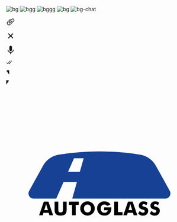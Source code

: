![bg](https://user-images.githubusercontent.com/61624336/158646759-35652e56-a828-46e2-a5aa-03132439db10.jpg)
![bgg](https://user-images.githubusercontent.com/61624336/158647249-1d6ee302-b462-48bb-824a-fe62c0332124.jpg)
![bggg](https://user-images.githubusercontent.com/61624336/158647262-72217667-5152-4071-90c0-cde840e68d58.jpg)
![bg](https://user-images.githubusercontent.com/61624336/158647264-80ef8dc4-437d-4c3a-975f-41e49ddb595c.png)
![bg-chat](https://user-images.githubusercontent.com/61624336/158647265-0d1b9df4-a438-448b-b802-4ce8f2dd84fd.png)

<svg viewBox="0 0 24 24" width="24" height="24" class=""><path fill="currentColor" d="M1.816 15.556v.002c0 1.502.584 2.912 1.646 3.972s2.472 1.647 3.974 1.647a5.58 5.58 0 0 0 3.972-1.645l9.547-9.548c.769-.768 1.147-1.767 1.058-2.817-.079-.968-.548-1.927-1.319-2.698-1.594-1.592-4.068-1.711-5.517-.262l-7.916 7.915c-.881.881-.792 2.25.214 3.261.959.958 2.423 1.053 3.263.215l5.511-5.512c.28-.28.267-.722.053-.936l-.244-.244c-.191-.191-.567-.349-.957.04l-5.506 5.506c-.18.18-.635.127-.976-.214-.098-.097-.576-.613-.213-.973l7.915-7.917c.818-.817 2.267-.699 3.23.262.5.501.802 1.1.849 1.685.051.573-.156 1.111-.589 1.543l-9.547 9.549a3.97 3.97 0 0 1-2.829 1.171 3.975 3.975 0 0 1-2.83-1.173 3.973 3.973 0 0 1-1.172-2.828c0-1.071.415-2.076 1.172-2.83l7.209-7.211c.157-.157.264-.579.028-.814L11.5 4.36a.572.572 0 0 0-.834.018l-7.205 7.207a5.577 5.577 0 0 0-1.645 3.971z"></path></svg>

<svg viewBox="0 0 24 24" width="24" height="24" class=""><path fill="currentColor" d="m19.1 17.2-5.3-5.3 5.3-5.3-1.8-1.8-5.3 5.4-5.3-5.3-1.8 1.7 5.3 5.3-5.3 5.3L6.7 19l5.3-5.3 5.3 5.3 1.8-1.8z"></path></svg>

<svg viewBox="0 0 24 24" width="24" height="24" class=""><path fill="currentColor" d="M11.999 14.942c2.001 0 3.531-1.53 3.531-3.531V4.35c0-2.001-1.53-3.531-3.531-3.531S8.469 2.35 8.469 4.35v7.061c0 2.001 1.53 3.531 3.53 3.531zm6.238-3.53c0 3.531-2.942 6.002-6.237 6.002s-6.237-2.471-6.237-6.002H3.761c0 4.001 3.178 7.297 7.061 7.885v3.884h2.354v-3.884c3.884-.588 7.061-3.884 7.061-7.885h-2z"></path></svg>

<svg viewBox="0 0 16 15" width="16" height="15" class=""><path fill="currentColor" d="m15.01 3.316-.478-.372a.365.365 0 0 0-.51.063L8.666 9.879a.32.32 0 0 1-.484.033l-.358-.325a.319.319 0 0 0-.484.032l-.378.483a.418.418 0 0 0 .036.541l1.32 1.266c.143.14.361.125.484-.033l6.272-8.048a.366.366 0 0 0-.064-.512zm-4.1 0-.478-.372a.365.365 0 0 0-.51.063L4.566 9.879a.32.32 0 0 1-.484.033L1.891 7.769a.366.366 0 0 0-.515.006l-.423.433a.364.364 0 0 0 .006.514l3.258 3.185c.143.14.361.125.484-.033l6.272-8.048a.365.365 0 0 0-.063-.51z"></path></svg>

<svg viewBox="0 0 8 13" width="8" height="13" class=""><path opacity=".13" fill="#0000000" d="M1.533 3.568 8 12.193V1H2.812C1.042 1 .474 2.156 1.533 3.568z"></path><path fill="currentColor" d="M1.533 2.568 8 11.193V0H2.812C1.042 0 .474 1.156 1.533 2.568z"></path></svg>

<svg viewBox="0 0 8 13" width="8" height="13" class=""><path opacity=".13" d="M5.188 1H0v11.193l6.467-8.625C7.526 2.156 6.958 1 5.188 1z"></path><path fill="currentColor" d="M5.188 0H0v11.193l6.467-8.625C7.526 1.156 6.958 0 5.188 0z"></path></svg>

<!--  AUTOGLASS ICON -->
<svg xmlns="http://www.w3.org/2000/svg" width="700mm" height="700mm" viewBox="0 0 700 700"><path d="M613.668 377.162l-50.812-91.89c-11.903-22.79-34.051-39.376-60.34-43.623l-.006-.006s-.311-.05-.349-.05A968.276 968.276 0 00350 229.59a968.256 968.256 0 00-152.155 12.003c-.044 0-.349.05-.349.05l-.013.006c-26.288 4.247-48.436 20.833-60.333 43.623l-50.818 91.89a19.411 19.411 0 00-2.812 10.051c0 10.781 8.742 19.523 19.517 19.523h84.769l27.51-62.59h50.232l-17.758 62.59h349.173c10.781 0 19.517-8.742 19.517-19.523 0-3.678-1.035-7.114-2.812-10.05M276.367 305.96h-44.259l22.379-50.912h36.32z" fill="#164194"/><path d="M142.942 450.033h13.805l-5.188-16.798a39.674 39.674 0 01-.655-2.47c-.293-1.128-.642-2.587-1.078-4.377a130.666 130.666 0 01-.892 3.58 89.814 89.814 0 01-.886 3.267zm-19.448 19.024l17.57-50.912h17.385l17.602 50.912h-13.81l-2.576-9.11h-19.716l-2.644 9.11zm58.088-50.912h13.849v24.767c0 3.641.093 6.254.274 7.844.187 1.584.499 2.906.948 3.978.517 1.29 1.459 2.289 2.78 2.98 1.317.674 2.925 1.017 4.827 1.017 1.902 0 3.504-.343 4.82-1.016 1.303-.692 2.245-1.69 2.793-2.98.45-1.073.755-2.395.948-3.979.175-1.59.268-4.203.268-7.844v-24.767h13.805v26.924c0 5.581-.33 9.703-1.01 12.359-.673 2.656-1.796 4.913-3.404 6.803-1.727 2.051-4.128 3.604-7.158 4.639-3.037 1.035-6.728 1.54-11.062 1.54-4.358 0-8.05-.505-11.068-1.54-3.036-1.035-5.43-2.588-7.195-4.64-1.572-1.889-2.7-4.146-3.392-6.802-.674-2.656-1.023-6.778-1.023-12.359v-5.293zm65.415 50.912v-38.871h-11.404v-12.04h36.695v12.04h-11.405v38.87zm85.318-25.353c0 3.672-.673 7.102-2.014 10.294-1.34 3.2-3.298 6.067-5.88 8.593a28 28 0 01-8.897 5.792 27.438 27.438 0 01-10.401 2.027c-3.648 0-7.127-.674-10.45-2.027-3.33-1.365-6.254-3.286-8.78-5.792-2.625-2.526-4.608-5.4-5.973-8.63-1.353-3.217-2.027-6.634-2.027-10.257 0-3.642.674-7.065 2.027-10.282 1.365-3.199 3.348-6.073 5.973-8.605 2.526-2.5 5.45-4.427 8.78-5.793 3.323-1.353 6.802-2.026 10.45-2.026 3.616 0 7.09.673 10.444 2.026a27.107 27.107 0 018.854 5.793 26.315 26.315 0 015.868 8.599c1.353 3.217 2.026 6.646 2.026 10.288m-27.192 14.958c3.847 0 7.027-1.415 9.546-4.233 2.507-2.844 3.773-6.417 3.773-10.725 0-4.259-1.279-7.82-3.823-10.681-2.556-2.85-5.724-4.272-9.496-4.272-3.847 0-7.027 1.422-9.546 4.26-2.52 2.836-3.773 6.41-3.773 10.693 0 4.358 1.229 7.944 3.717 10.743 2.475 2.812 5.68 4.215 9.602 4.215m62.316-8.355v-10.675h27.267c.025.35.05.736.063 1.154.012.411.012 1.029.012 1.84 0 8.772-2.313 15.575-6.94 20.401-4.627 4.833-11.13 7.258-19.517 7.258-4.14 0-7.806-.617-11.005-1.864-3.224-1.235-6.098-3.137-8.61-5.687-2.426-2.438-4.285-5.319-5.625-8.642a27.95 27.95 0 01-2.002-10.457c0-3.797.661-7.289 1.952-10.481 1.29-3.2 3.23-6.055 5.805-8.605a25.855 25.855 0 018.786-5.643c3.298-1.272 6.858-1.908 10.7-1.908 4.975 0 9.384.985 13.218 2.955 3.835 1.97 7.059 4.901 9.684 8.798l-12.034 5.768c-1.44-1.976-3.056-3.436-4.851-4.396-1.802-.96-3.81-1.446-6.018-1.446-4.159 0-7.426 1.39-9.814 4.152-2.388 2.775-3.585 6.566-3.585 11.361 0 4.845 1.197 8.667 3.585 11.442 2.388 2.793 5.655 4.178 9.814 4.178 3.51 0 6.454-.867 8.805-2.6 2.35-1.721 3.722-4.022 4.115-6.903zm38.067 18.75v-50.912h13.873v39.02h17.254v11.892zm53.593-19.024h13.805l-5.182-16.798a43.427 43.427 0 01-.66-2.47c-.281-1.128-.637-2.587-1.073-4.377-.3 1.254-.599 2.445-.892 3.58a125.27 125.27 0 01-.885 3.267zm-19.442 19.024l17.565-50.912h17.39l17.596 50.912h-13.811l-2.569-9.11h-19.716l-2.65 9.11zm61.904-16.45c2.064 2.34 4.103 4.098 6.11 5.251 2.002 1.16 4.004 1.74 5.993 1.74 1.852 0 3.386-.5 4.57-1.497 1.198-.997 1.796-2.25 1.796-3.785 0-1.696-.505-3.005-1.54-3.915-1.035-.917-3.373-1.865-7.015-2.838-4.975-1.34-8.505-3.098-10.575-5.25-2.057-2.157-3.092-5.113-3.092-8.866 0-4.864 1.627-8.842 4.888-11.916 3.255-3.074 7.483-4.608 12.67-4.608 2.812 0 5.469.38 7.988 1.129 2.519.76 4.888 1.901 7.146 3.435l-4.347 9.977c-1.577-1.34-3.192-2.363-4.85-3.05-1.665-.673-3.305-1.022-4.914-1.022-1.677 0-3.037.405-4.078 1.204-1.048.798-1.565 1.82-1.565 3.074 0 1.278.468 2.3 1.378 3.061.91.767 2.681 1.497 5.3 2.195l.617.18c5.662 1.516 9.384 3.206 11.162 5.033 1.215 1.26 2.126 2.75 2.762 4.508.623 1.746.935 3.691.935 5.817 0 5.4-1.77 9.746-5.319 13.026-3.554 3.286-8.274 4.92-14.191 4.92-3.542 0-6.778-.599-9.684-1.796-2.9-1.216-5.711-3.099-8.399-5.68zm43.61 0c2.064 2.34 4.103 4.098 6.11 5.251 2.009 1.16 4.004 1.74 6 1.74 1.845 0 3.379-.5 4.57-1.497 1.197-.997 1.79-2.25 1.79-3.785 0-1.696-.512-3.005-1.54-3.915-1.036-.917-3.374-1.865-7.003-2.838-4.995-1.34-8.518-3.098-10.581-5.25-2.07-2.157-3.1-5.113-3.1-8.866 0-4.864 1.628-8.842 4.89-11.916 3.26-3.074 7.482-4.608 12.67-4.608 2.811 0 5.474.38 7.987 1.129 2.513.76 4.888 1.901 7.146 3.435l-4.347 9.977c-1.577-1.34-3.192-2.363-4.85-3.05-1.665-.673-3.3-1.022-4.92-1.022-1.671 0-3.024.405-4.072 1.204-1.041.798-1.565 1.82-1.565 3.074 0 1.278.468 2.3 1.378 3.061.917.767 2.681 1.497 5.294 2.195l.63.18c5.667 1.516 9.377 3.206 11.155 5.033 1.215 1.26 2.126 2.75 2.762 4.508.623 1.746.929 3.691.929 5.817 0 5.4-1.765 9.746-5.313 13.026-3.554 3.286-8.274 4.92-14.191 4.92-3.548 0-6.778-.599-9.678-1.796-2.911-1.216-5.711-3.099-8.405-5.68z"/></svg>
